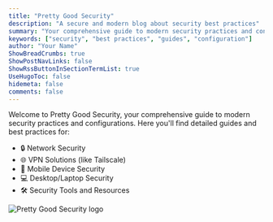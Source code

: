 ```yaml
---
title: "Pretty Good Security"
description: "A secure and modern blog about security best practices"
summary: "Your comprehensive guide to modern security practices and configurations"
keywords: ["security", "best practices", "guides", "configuration"]
author: "Your Name"
ShowBreadCrumbs: true
ShowPostNavLinks: false
ShowRssButtonInSectionTermList: true
UseHugoToc: false
hidemeta: false
comments: false
---
```


Welcome to Pretty Good Security, your comprehensive guide to modern security practices and configurations. Here you'll find detailed guides and best practices for:

- 🔒 Network Security
- 🌐 VPN Solutions (like Tailscale)
- 📱 Mobile Device Security
- 💻 Desktop/Laptop Security
- 🛠️ Security Tools and Resources

![Pretty Good Security logo](https://hawkinswood.github.io/prettygoodsecurity/images/prettygoodsecurity.png)